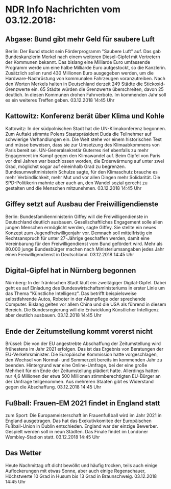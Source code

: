 # NDR Info Nachrichten vom 03.12.2018:


## Abgase: Bund gibt mehr Geld für saubere Luft
Berlin: Der Bund stockt sein Förderprogramm "Saubere Luft" auf. Das gab Bundeskanzlerin Merkel nach einem weiteren Diesel-Gipfel mit Vertretern der Kommunen bekannt. Das bislang eine Milliarde Euro umfassende Programm werde um eine halbe Milliarde Euro aufgestockt, so die Kanzlerin. Zusätzlich sollen rund 430 Millionen Euro ausgegeben werden, um die Hardware-Nachrüstung von kommunalen Fahrzeugen voranzutreiben. Nach den Worten Merkels halten in Deutschland derzeit 249 Städte die Stickoxid-Grenzwerte ein. 65 Städte würden die Grenzwerte überschreiten, davon 25 deutlich. In diesen Kommunen drohen Fahrverbote. Im kommenden Jahr soll es ein weiteres Treffen geben. 03.12.2018 14:45 Uhr 

## Kattowitz: Konferenz berät über Klima und Kohle
Kattowitz: In der südpolnischen Stadt hat die UN-Klimakonferenz begonnen. Zum Auftakt stimmte Polens Staatspräsident Duda die Teilnehmer auf schwierige Verhandlungen ein. Die Welt stehe vor einem historischen Test und müsse beweisen, dass sie zur Umsetzung des Klimaabkommens von Paris bereit sei. UN-Generalsekretär Guterres rief ebenfalls zu mehr Engagement im Kampf gegen den Klimawandel auf. Beim Gipfel von Paris vor drei Jahren war beschlossen worden, die Erderwärmung auf unter zwei Grad, möglichst sogar auf eineinhalb Grad zu begrenzen. Bundesumweltministerin Schulze sagte, für den Klimaschutz brauche es mehr Verbindlichkeit, mehr Mut und vor allen Dingen mehr Solidarität. Die SPD-Politikerin mahnte aber auch an, den Wandel sozial gerecht zu gestalten und die Menschen mitzunehmen. 03.12.2018 14:45 Uhr 

## Giffey setzt auf Ausbau der Freiwilligendienste
Berlin:   Bundesfamilienministerin Giffey will die Freiwilligendienste in Deutschland deutlich ausbauen. Gesellschaftliches Engagement solle allen jungen Menschen ermöglicht werden, sagte Giffey. Sie stellte ein neues Konzept zum Jugendfreiwilligenjahr vor. Demnach soll mittelfristig ein Rechtsanspruch für unter 27-Jährige geschaffen werden, damit eine Vereinbarung für den Freiwilligendienst vom Bund gefördert wird. Mehr als 80.000 junge Bundesbürger machen nach Ministeriumsangaben jedes Jahr einen Freiwilligendienst in Deutschland. 03.12.2018 14:45 Uhr 

## Digital-Gipfel hat in Nürnberg begonnen
Nürnberg: In der fränkischen Stadt läuft ein zweitägiger Digital-Gipfel. Dabei geht es auf Einladung des Bundeswirtschaftsministeriums in erster Linie um das Thema "Künstliche Intelligenz". Das betrifft beispielsweise selbstfahrende Autos, Roboter in der Altenpflege oder sprechende Computer. Bislang gelten vor allem China und die USA als führend in diesem Bereich. Die Bundesregierung will die Entwicklung Künstlicher Intelligenz aber deutlich ausbauen. 03.12.2018 14:45 Uhr 

## Ende der Zeitumstellung kommt vorerst nicht
Brüssel: 	Die von der EU angestrebte Abschaffung der Zeitumstellung wird frühestens im Jahr 2021 erfolgen. Das ist das Ergebnis von Beratungen der EU-Verkehrsminister. Die Europäische Kommission hatte vorgeschlagen, den Wechsel von Normal- und Sommerzeit bereits im kommenden Jahr zu beenden. Hintergrund war eine Online-Umfrage, bei der eine große Mehrheit für ein Ende der Zeitumstellung plädiert hatte. Allerdings hatten nur 4,6 Millionen der etwa 500 Millionen stimmberechtigten EU-Bürger an der Umfrage teilgenommen. Aus mehreren Staaten gibt es Widerstand gegen die Abschaffung. 03.12.2018 14:45 Uhr 

## Fußball: Frauen-EM 2021 findet in England statt
zum Sport: Die Europameisterschaft im Frauenfußball wird im Jahr 2021 in England ausgetragen. Das hat das Exekutivkomitee der Europäischen Fußball-Union in Dublin entschieden. England war der einzige Bewerber. Gespielt werden soll in neun Städten. Das Finale findet im Londoner Wembley-Stadion statt. 03.12.2018 14:45 Uhr 

## Das Wetter
Heute Nachmittag oft dicht bewölkt und häufig trocken, teils auch einige Auflockerungen mit etwas Sonne, aber auch einige Regenschauer, Höchstwerte 10 Grad in Husum bis 13 Grad in Braunschweig. 03.12.2018 14:45 Uhr 
